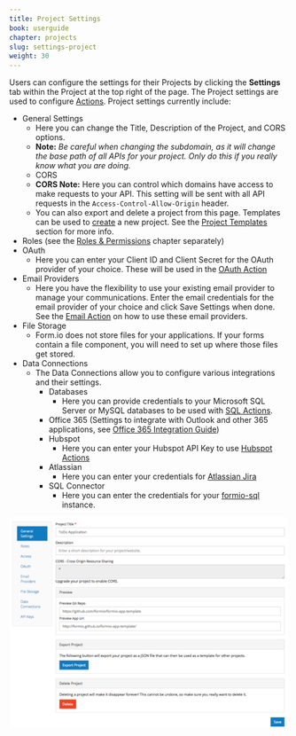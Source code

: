 ```yaml
---
title: Project Settings
book: userguide
chapter: projects
slug: settings-project
weight: 30
---
```

Users can configure the settings for their Projects by clicking the **Settings** tab within the Project at the top right of the page. The Project settings are used to configure [Actions](#actions). Project settings currently include:

- General Settings
    - Here you can change the Title, Description of the Project, and CORS options.
    - **Note:** *Be careful when changing the subdomain, as it will change the base path of all APIs for your project. Only do this if you really know what you are doing.*
    - CORS
    - **CORS Note:** Here you can control which domains have access to make requests to your API. This setting will be sent with all API requests in the <code>Access-Control-Allow-Origin</code> header.
    - You can also export and delete a project from this page. Templates can be used to [create](#project-template) a new project. See the [Project Templates](#project-templates) section for more info.
- Roles (see the [Roles & Permissions](#roles-and-permissions) chapter separately)
- OAuth
    - Here you can enter your Client ID and Client Secret for the OAuth provider of your choice. These will be used in the [OAuth Action](#action-oauth)
- Email Providers
    - Here you have the flexibility to use your existing email provider to manage your communications. Enter the email credentials for the email provider of your choice and click Save Settings when done. See the [Email Action](#action-email) on how to use these email providers.
- File Storage
    - Form.io does not store files for your applications. If your forms contain a file component, you will need to set up where those files get stored.
- Data Connections
   - The Data Connections allow you to configure various integrations and their settings.
      - Databases
          - Here you can provide credentials to your Microsoft SQL Server or MySQL databases to be used with [SQL Actions](#action-sql).
      - Office 365 (Settings to integrate with Outlook and other 365 applications, see [Office 365 Integration Guide](/integrations/#office365))
      - Hubspot
          - Here you can enter your Hubspot API Key to use [Hubspot Actions](#action-hubspot)
      - Atlassian
          - Here you can enter your credentials for [Atlassian Jira](#action-jira)
      - SQL Connector
          - Here you can enter the credentials for your [formio-sql](https://github.com/formio/formio-sql) instance.

![](/assets/img/project-settings.png)
